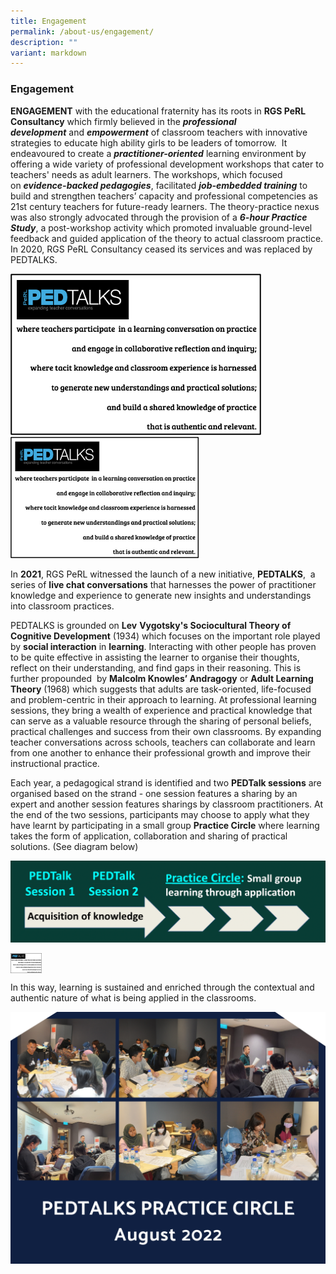 ```yaml
---
title: Engagement
permalink: /about-us/engagement/
description: ""
variant: markdown
---
```

### Engagement

**ENGAGEMENT** with the educational fraternity has its roots in **RGS PeRL Consultancy** which firmly believed in the&nbsp;**_professional development_**&nbsp;and&nbsp;**_empowerment_** of&nbsp;classroom teachers with innovative strategies to educate high ability girls to be leaders of tomorrow.&nbsp;&nbsp;It endeavoured to create a&nbsp;**_practitioner-oriented_**&nbsp;learning environment by offering a wide variety of professional development workshops that cater to teachers' needs as adult learners. The workshops, which focused on&nbsp;**_evidence-backed pedagogies_**,&nbsp;facilitated **_job-embedded&nbsp;training_**&nbsp;to build and strengthen teachers’ capacity and professional competencies as 21st century teachers for future-ready learners. The theory-practice nexus was also strongly advocated through the provision of a **_6-hour Practice Study_**,&nbsp;a post-workshop activity which promoted invaluable ground-level feedback and guided application of the theory to actual classroom practice. In 2020, RGS PeRL Consultancy ceased its services and was replaced by PEDTALKS.

![](/images/pedtalks1.png)
![](/images/rsz_pedtalks1.png)

In **2021**, RGS PeRL witnessed the launch of a new initiative, **PEDTALKS**, &nbsp;a series of **live chat conversations** that harnesses the power of practitioner knowledge and experience to generate new insights and understandings into classroom practices.

PEDTALKS is grounded on **Lev** **Vygotsky's Sociocultural Theory of Cognitive Development** (1934) which focuses on the important role played by **social interaction** in&nbsp;**learning**. Interacting with other people has proven to be quite effective in assisting the learner to organise their thoughts, reflect on their understanding, and find gaps in their reasoning. This is further propounded&nbsp; by **Malcolm Knowles’ Andragogy** or **Adult Learning Theory** (1968) which suggests that adults are task-oriented, life-focused and problem-centric in their approach to learning. At professional learning sessions, they bring a wealth of experience and practical knowledge that can serve as a valuable resource through the sharing of personal beliefs, practical challenges and success from their own classrooms. By expanding teacher conversations across schools, teachers can collaborate and learn from one another to enhance their professional growth and improve their instructional practice.

Each year, a pedagogical strand is identified and two **PEDTalk sessions** are organised based on the strand - one session features a sharing by an expert and another session features sharings by classroom practitioners. At the end of the two sessions, participants may choose to apply what they have learnt by participating in a small group **Practice Circle** where learning takes the form of application, collaboration and sharing of practical solutions. (See diagram below)

![PEDTAlk process flow](/images/PEDTalk_process.png)

<img src="/images/rsz_pedtalks1.png" style="width:10%" align="middle">


In this way, learning is sustained and enriched through the contextual and authentic nature of what is being applied in the classrooms.

![](/images/ped%20talks%20august%20.jpg)